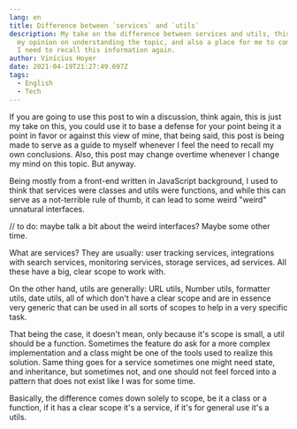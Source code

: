 ```yaml
---
lang: en
title: Difference between `services` and `utils`
description: My take on the difference between services and utils, this is just
  my opinion on understanding the topic, and also a place for me to come back as
  I need to recall this information again.
author: Vinícius Hoyer
date: 2021-04-19T21:27:49.697Z
tags:
  - English
  - Tech
---
```

If you are going to use this post to win a discussion, think again, this is just my take on this, you could use it to base a defense for your point being it a point in favor or against this view of mine, that being said, this post is being made to serve as a guide to myself whenever I feel the need to recall my own conclusions. Also, this post may change overtime whenever I change my mind on this topic. But anyway.

Being mostly from a front-end written in JavaScript background, I used to think that services were classes and utils were functions, and while this can serve as a not-terrible rule of thumb, it can lead to some weird "weird" unnatural interfaces.

// to do: maybe talk a bit about the weird interfaces? Maybe some other time.

What are services? They are usually: user tracking services, integrations with search services, monitoring services, storage services, ad services. All these have a big, clear scope to work with.

On the other hand, utils are generally: URL utils, Number utils, formatter utils, date utils, all of which don't have a clear scope and are in essence very generic that can be used in all sorts of scopes to help in a very specific task.

That being the case, it doesn't mean, only because it's scope is small, a util should be a function. Sometimes the feature do ask for a more complex implementation and a class might be one of the tools used to realize this solution. Same thing goes for a service sometimes one might need state, and inheritance, but sometimes not, and one should not feel forced into a pattern that does not exist like I was for some time.

Basically, the difference comes down solely to scope, be it a class or a function, if it has a clear scope it's a service, if it's for general use it's a utils.